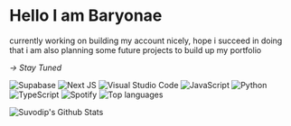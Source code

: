 # Hello I am Baryonae
currently working on building my account nicely, hope i succeed in doing that
i am also planning some future projects to build up my portfolio

*-> Stay Tuned*


![Supabase](https://img.shields.io/badge/Supabase-3ECF8E?style=for-the-badge&logo=supabase&logoColor=white)
![Next JS](https://img.shields.io/badge/Next-black?style=for-the-badge&logo=next.js&logoColor=white)
![Visual Studio Code](https://img.shields.io/badge/Visual%20Studio%20Code-0078d7.svg?style=for-the-badge&logo=visual-studio-code&logoColor=white)
![JavaScript](https://img.shields.io/badge/javascript-%23323330.svg?style=for-the-badge&logo=javascript&logoColor=%23F7DF1E)
![Python](https://img.shields.io/badge/python-3670A0?style=for-the-badge&logo=python&logoColor=ffdd54)
![TypeScript](https://img.shields.io/badge/typescript-%23007ACC.svg?style=for-the-badge&logo=typescript&logoColor=white)
![Spotify](https://img.shields.io/badge/Spotify-1ED760?style=for-the-badge&logo=spotify&logoColor=white)
![Top languages](https://github-readme-stats.vercel.app/api/top-langs/?username=Baryonae&theme=transparent)



![Suvodip's Github Stats](https://github-readme-stats.vercel.app/api?username=Baryonae&show_icons=true&theme=transparent)
